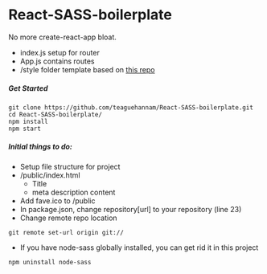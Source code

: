 # React-SASS-boilerplate
No more create-react-app bloat.
- index.js setup for router
- App.js contains routes
- /style folder template based on [this repo](https://github.com/HugoGiraudel/sass-boilerplate)

##### Get Started 
```console
git clone https://github.com/teaguehannam/React-SASS-boilerplate.git
cd React-SASS-boilerplate/
npm install
npm start
```

##### Initial things to do:
- Setup file structure for project
- /public/index.html
  - Title
  - meta description content
- Add fave.ico to /public
- In package.json, change repository[url] to your repository (line 23)
- Change remote repo location
```console
git remote set-url origin git://
```

- If you have node-sass globally installed, you can get rid it in this project
```console
npm uninstall node-sass
```
